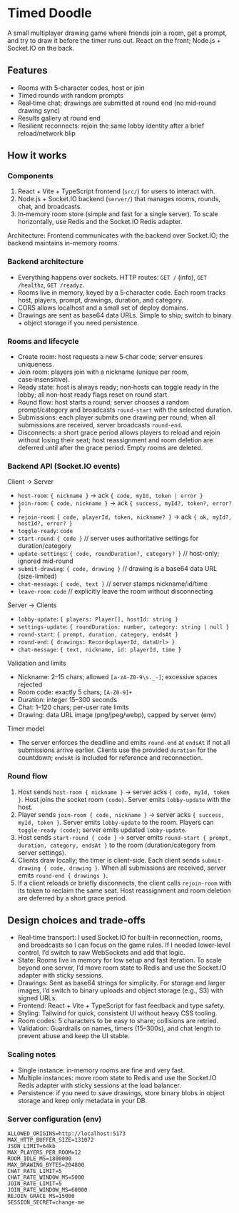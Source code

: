 # Timed Doodle

A small multiplayer drawing game where friends join a room, get a prompt, and try to draw it before the timer runs out. React on the front; Node.js + Socket.IO on the back.

## Features

- Rooms with 5‑character codes, host or join
- Timed rounds with random prompts
- Real‑time chat; drawings are submitted at round end (no mid‑round drawing sync)
- Results gallery at round end
- Resilient reconnects: rejoin the same lobby identity after a brief reload/network blip

## How it works

### Components
1) React + Vite + TypeScript frontend (`src/`) for users to interact with.
2) Node.js + Socket.IO backend (`server/`) that manages rooms, rounds, chat, and broadcasts.
3) In‑memory room store (simple and fast for a single server). To scale horizontally, use Redis and the Socket.IO Redis adapter.

Architecture: Frontend communicates with the backend over Socket.IO; the backend maintains in-memory rooms.

### Backend architecture
- Everything happens over sockets. HTTP routes: `GET /` (info), `GET /healthz`, `GET /readyz`.
- Rooms live in memory, keyed by a 5‑character code. Each room tracks host, players, prompt, drawings, duration, and category.
- CORS allows localhost and a small set of deploy domains.
- Drawings are sent as base64 data URLs. Simple to ship; switch to binary + object storage if you need persistence.

### Rooms and lifecycle
- Create room: host requests a new 5‑char code; server ensures uniqueness.
- Join room: players join with a nickname (unique per room, case‑insensitive).
- Ready state: host is always ready; non‑hosts can toggle ready in the lobby; all non‑host ready flags reset on round start.
- Round flow: host starts a round; server chooses a random prompt/category and broadcasts `round-start` with the selected duration.
- Submissions: each player submits one drawing per round; when all submissions are received, server broadcasts `round-end`.
- Disconnects: a short grace period allows players to reload and rejoin without losing their seat; host reassignment and room deletion are deferred until after the grace period. Empty rooms are deleted.

### Backend API (Socket.IO events)

Client → Server
- `host-room`: `{ nickname }` → ack `{ code, myId, token | error }`
- `join-room`: `{ code, nickname }` → ack `{ success, myId?, token?, error? }`
- `rejoin-room`: `{ code, playerId, token, nickname? }` → ack `{ ok, myId?, hostId?, error? }`
- `toggle-ready`: `code`
- `start-round`: `{ code }`  // server uses authoritative settings for duration/category
- `update-settings`: `{ code, roundDuration?, category? }`  // host-only; ignored mid-round
- `submit-drawing`: `{ code, drawing }`  // drawing is a base64 data URL (size-limited)
- `chat-message`: `{ code, text }`       // server stamps nickname/id/time
- `leave-room`: `code`                   // explicitly leave the room without disconnecting

Server → Clients
- `lobby-update`: `{ players: Player[], hostId: string }`
- `settings-update`: `{ roundDuration: number, category: string | null }`
- `round-start`: `{ prompt, duration, category, endsAt }`
- `round-end`: `{ drawings: Record<playerId, dataUrl> }`
- `chat-message`: `{ text, nickname, id: playerId, time }`

Validation and limits
- Nickname: 2–15 chars; allowed `[a-zA-Z0-9\s._-]`; excessive spaces rejected
- Room code: exactly 5 chars; `[A-Z0-9]+`
- Duration: integer 15–300 seconds
- Chat: 1–120 chars; per-user rate limits
- Drawing: data URL image (png/jpeg/webp), capped by server (env)

Timer model
- The server enforces the deadline and emits `round-end` at `endsAt` if not all submissions arrive earlier. Clients use the provided `duration` for the countdown; `endsAt` is included for reference and reconnection.

### Round flow

1. Host sends `host-room { nickname }` → server acks `{ code, myId, token }`. Host joins the socket room `(code)`. Server emits `lobby-update` with the host.
2. Player sends `join-room { code, nickname }` → server acks `{ success, myId, token }`. Server emits `lobby-update` to the room. Players can `toggle-ready (code)`; server emits updated `lobby-update`.
3. Host sends `start-round { code }` → server emits `round-start { prompt, duration, category, endsAt }` to the room (duration/category from server settings).
4. Clients draw locally; the timer is client-side. Each client sends `submit-drawing { code, drawing }`. When all submissions are received, server emits `round-end { drawings }`.
5. If a client reloads or briefly disconnects, the client calls `rejoin-room` with its token to reclaim the same seat. Host reassignment and room deletion are deferred by a short grace period.


## Design choices and trade-offs

- Real‑time transport: I used Socket.IO for built‑in reconnection, rooms, and broadcasts so I can focus on the game rules. If I needed lower‑level control, I’d switch to raw WebSockets and add that logic.
- State: Rooms live in memory for low setup and fast iteration. To scale beyond one server, I’d move room state to Redis and use the Socket.IO adapter with sticky sessions.
- Drawings: Sent as base64 strings for simplicity. For storage and larger images, I’d switch to binary uploads and object storage (e.g., S3) with signed URLs.
- Frontend: React + Vite + TypeScript for fast feedback and type safety.
- Styling: Tailwind for quick, consistent UI without heavy CSS tooling.
- Room codes: 5 characters to be easy to share; collisions are retried.
- Validation: Guardrails on names, timers (15–300s), and chat length to prevent abuse and keep the UI stable.

### Scaling notes
- Single instance: in‑memory rooms are fine and very fast.
- Multiple instances: move room state to Redis and use the Socket.IO Redis adapter with sticky sessions at the load balancer.
- Persistence: if you need to save drawings, store binary blobs in object storage and keep only metadata in your DB.

### Server configuration (env)

```
ALLOWED_ORIGINS=http://localhost:5173
MAX_HTTP_BUFFER_SIZE=131072
JSON_LIMIT=64kb
MAX_PLAYERS_PER_ROOM=12
ROOM_IDLE_MS=1800000
MAX_DRAWING_BYTES=204800
CHAT_RATE_LIMIT=5
CHAT_RATE_WINDOW_MS=5000
JOIN_RATE_LIMIT=5
JOIN_RATE_WINDOW_MS=60000
REJOIN_GRACE_MS=15000
SESSION_SECRET=change-me
```